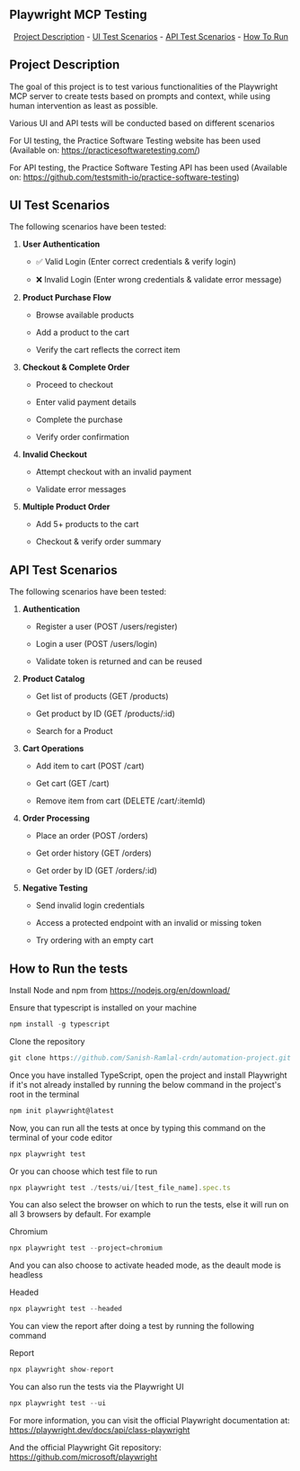 ## Playwright MCP Testing

<p align="center"><a href="#project-description">Project Description</a> -
<a href="#ui-test-scenarios">UI Test Scenarios</a> -
<a href="#api-test-scenarios">API Test Scenarios</a> - 
<a href="#how-to-run">How To Run</a> 
</p>

## Project Description

The goal of this project is to test various functionalities of the Playwright MCP server to create tests based on prompts and context, while using human intervention as least as possible.

Various UI and API tests will be conducted based on different scenarios

For UI testing, the Practice Software Testing website has been used (Available on: https://practicesoftwaretesting.com/)

For API testing, the Practice Software Testing API has been used (Available on: https://github.com/testsmith-io/practice-software-testing)

## UI Test Scenarios

The following scenarios have been tested:

1. **User Authentication**

   - ✅ Valid Login (Enter correct credentials & verify login)

   - ❌ Invalid Login (Enter wrong credentials & validate error message)

2. **Product Purchase Flow**

   - Browse available products

   - Add a product to the cart

   - Verify the cart reflects the correct item

3. **Checkout & Complete Order**

   - Proceed to checkout

   - Enter valid payment details

   - Complete the purchase

   - Verify order confirmation

4. **Invalid Checkout**

   - Attempt checkout with an invalid payment

   - Validate error messages

5. **Multiple Product Order**

   - Add 5+ products to the cart

   - Checkout & verify order summary

## API Test Scenarios

The following scenarios have been tested:

1. **Authentication**

   - Register a user (POST /users/register)

   - Login a user (POST /users/login)

   - Validate token is returned and can be reused

2. **Product Catalog**

   - Get list of products (GET /products)

   - Get product by ID (GET /products/:id)

   - Search for a Product

3. **Cart Operations**

   - Add item to cart (POST /cart)

   - Get cart (GET /cart)

   - Remove item from cart (DELETE /cart/:itemId)

4. **Order Processing**

   - Place an order (POST /orders)

   - Get order history (GET /orders)

   - Get order by ID (GET /orders/:id)

5. **Negative Testing**

   - Send invalid login credentials

   - Access a protected endpoint with an invalid or missing token

   - Try ordering with an empty cart

## How to Run the tests

Install Node and npm from
https://nodejs.org/en/download/

Ensure that typescript is installed on your machine

```javascript
npm install -g typescript
```

Clone the repository

```javascript
git clone https://github.com/Sanish-Ramlal-crdn/automation-project.git
```

Once you have installed TypeScript, open the project and install Playwright if it's not already installed by running the below command in the project's root in the terminal

```javascript
npm init playwright@latest
```

Now, you can run all the tests at once by typing this command on the terminal of your code editor

```javascript
npx playwright test
```

Or you can choose which test file to run

```javascript
npx playwright test ./tests/ui/[test_file_name].spec.ts
```

You can also select the browser on which to run the tests, else it will run on all 3 browsers by default. For example

Chromium

```javascript
npx playwright test --project=chromium
```

And you can also choose to activate headed mode, as the deault mode is headless

Headed

```javascript
npx playwright test --headed
```

You can view the report after doing a test by running the following command

Report

```javascript
npx playwright show-report
```

You can also run the tests via the Playwright UI

```javascript
npx playwright test --ui
```

For more information, you can visit the official Playwright documentation at:
https://playwright.dev/docs/api/class-playwright

And the official Playwright Git repository: https://github.com/microsoft/playwright
